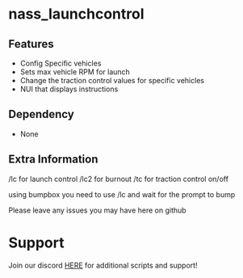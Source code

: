 # nass_launchcontrol


## Features

- Config Specific vehicles
- Sets max vehicle RPM for launch
- Change the traction control values for specific vehicles
- NUI that displays instructions

## Dependency

- None


## Extra Information
/lc for launch control
/lc2 for burnout 
/tc for traction control on/off

using bumpbox you need to use /lc and wait for the prompt to bump

 Please leave any issues you may have here on github

# Support
Join our discord <a href='https://discord.gg/fz655NHeDq'>HERE</a> for additional scripts and support!
